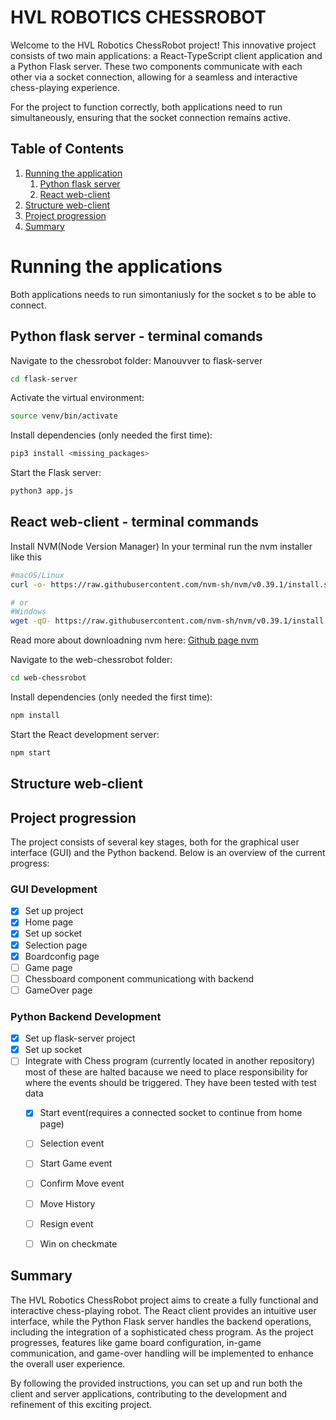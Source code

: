 # HVL ROBOTICS CHESSROBOT

Welcome to the HVL Robotics ChessRobot project! This innovative project consists of two main applications: a React-TypeScript client application and a Python Flask server. These two components communicate with each other via a socket connection, allowing for a seamless and interactive chess-playing experience.

For the project to function correctly, both applications need to run simultaneously, ensuring that the socket connection remains active.

## Table of Contents

1. [Running the application](#running)
   1. [Python flask server](#subrunning1)
   2. [React web-client](#subrunning2)
2. [Structure web-client](#structure) 
3. [Project progression](#progression)
4. [Summary](#summary)

# Running the applications <a name="running"></a>
Both applications needs to run simontaniusly for the socket s to be able to connect.


## Python flask server - terminal comands <a name="subrunning1"></a>
Navigate to the chessrobot folder:
Manouvver to flask-server
````bash
cd flask-server
````

Activate the virtual environment:
````bash
source venv/bin/activate
````
Install dependencies (only needed the first time):
 ````bash
pip3 install <missing_packages>
````
Start the Flask server:
 ````bash
python3 app.js
````


## React web-client - terminal commands <a name="subrunning2"></a>
Install NVM(Node Version Manager)
In your terminal run the nvm installer like this
````bash
#macOS/Linux
curl -o- https://raw.githubusercontent.com/nvm-sh/nvm/v0.39.1/install.sh | bash

# or
#Windows
wget -qO- https://raw.githubusercontent.com/nvm-sh/nvm/v0.39.1/install.sh | bash
````
Read more about downloadning nvm here: [Github page nvm](https://github.com/nvm-sh/nvm)

Navigate to the web-chessrobot folder:
````bash
cd web-chessrobot
````
Install dependencies (only needed the first time):
````bash
npm install
````
Start the React development server:
````bash
npm start
````
## Structure web-client <a name="structure"></a>

## Project progression <a name="progression"></a>

The project consists of several key stages, both for the graphical user interface (GUI) and the Python backend. Below is an overview of the current progress:

### GUI Development
- [x] Set up project
- [x] Home page
- [x] Set up socket
- [x] Selection page
- [x] Boardconfig page
- [ ] Game page
- [ ] Chessboard component communicationg with backend
- [ ] GameOver page

### Python Backend Development
- [x] Set up flask-server project
- [x] Set up socket
- [ ] Integrate with Chess program (currently located in another repository) most of these are halted bacause we need to place responsibility for where the events should be triggered. They have been tested with test data
   - [x] Start event(requires a connected socket to continue from home page)
   - [ ] Selection event
   - [ ] Start Game event
   - [ ] Confirm Move event
   - [ ] Move History
   - [ ] Resign event
   - [ ] Win on checkmate


## Summary <a name="summary"></a>

The HVL Robotics ChessRobot project aims to create a fully functional and interactive chess-playing robot. The React client provides an intuitive user interface, while the Python Flask server handles the backend operations, including the integration of a sophisticated chess program. As the project progresses, features like game board configuration, in-game communication, and game-over handling will be implemented to enhance the overall user experience.

By following the provided instructions, you can set up and run both the client and server applications, contributing to the development and refinement of this exciting project.
